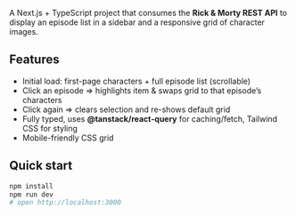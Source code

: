 A Next.js + TypeScript project that consumes the **Rick & Morty REST API** to
display an episode list in a sidebar and a responsive grid of character images.

## Features
- Initial load: first-page characters + full episode list (scrollable)
- Click an episode ⇒ highlights item & swaps grid to that episode’s characters
- Click again ⇒ clears selection and re-shows default grid
- Fully typed, uses **@tanstack/react-query** for caching/fetch, Tailwind CSS for styling
- Mobile-friendly CSS grid

## Quick start
```bash
npm install
npm run dev
# open http://localhost:3000
